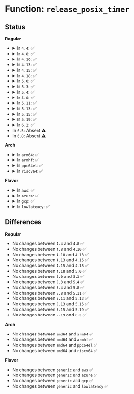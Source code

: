 # Function: <code>release_posix_timer</code>

## Status
<b>Regular</b>
<ul>
<li>
<details>
<summary>In <code>4.4</code>: ✅</summary>

```c
void release_posix_timer(struct k_itimer *tmr, int it_id_set);
```

**Collision:** Unique Static

**Inline:** No

**Transformation:** False

**Instances:**

```
In kernel/time/posix-timers.c (ffffffff810f1090)
Location: kernel/time/posix-timers.c:570
Inline: False
Direct callers:
  - kernel/time/posix-timers.c:SyS_timer_create
  - kernel/time/posix-timers.c:SyS_timer_delete
  - kernel/time/posix-timers.c:exit_itimers
```
**Symbols:**

```
ffffffff810f1090-ffffffff810f1105: release_posix_timer (STB_LOCAL)
```
</details>
</li>
<li>
<details>
<summary>In <code>4.8</code>: ✅</summary>

```c
void release_posix_timer(struct k_itimer *tmr, int it_id_set);
```

**Collision:** Unique Static

**Inline:** No

**Transformation:** False

**Instances:**

```
In kernel/time/posix-timers.c (ffffffff810f80a0)
Location: kernel/time/posix-timers.c:570
Inline: False
Direct callers:
  - kernel/time/posix-timers.c:exit_itimers
  - kernel/time/posix-timers.c:SyS_timer_delete
  - kernel/time/posix-timers.c:SyS_timer_create
```
**Symbols:**

```
ffffffff810f80a0-ffffffff810f8115: release_posix_timer (STB_LOCAL)
```
</details>
</li>
<li>
<details>
<summary>In <code>4.10</code>: ✅</summary>

```c
void release_posix_timer(struct k_itimer *tmr, int it_id_set);
```

**Collision:** Unique Static

**Inline:** No

**Transformation:** False

**Instances:**

```
In kernel/time/posix-timers.c (ffffffff81105a30)
Location: kernel/time/posix-timers.c:570
Inline: False
Direct callers:
  - kernel/time/posix-timers.c:exit_itimers
  - kernel/time/posix-timers.c:SyS_timer_delete
  - kernel/time/posix-timers.c:SyS_timer_create
```
**Symbols:**

```
ffffffff81105a30-ffffffff81105aa5: release_posix_timer (STB_LOCAL)
```
</details>
</li>
<li>
<details>
<summary>In <code>4.13</code>: ✅</summary>

```c
void release_posix_timer(struct k_itimer *tmr, int it_id_set);
```

**Collision:** Unique Static

**Inline:** No

**Transformation:** False

**Instances:**

```
In kernel/time/posix-timers.c (ffffffff81107c20)
Location: kernel/time/posix-timers.c:473
Inline: False
Direct callers:
  - kernel/time/posix-timers.c:exit_itimers
  - kernel/time/posix-timers.c:SyS_timer_delete
  - kernel/time/posix-timers.c:do_timer_create
```
**Symbols:**

```
ffffffff81107c20-ffffffff81107c95: release_posix_timer (STB_LOCAL)
```
</details>
</li>
<li>
<details>
<summary>In <code>4.15</code>: ✅</summary>

```c
void release_posix_timer(struct k_itimer *tmr, int it_id_set);
```

**Collision:** Unique Static

**Inline:** No

**Transformation:** False

**Instances:**

```
In kernel/time/posix-timers.c (ffffffff81112da0)
Location: kernel/time/posix-timers.c:479
Inline: False
Direct callers:
  - kernel/time/posix-timers.c:exit_itimers
  - kernel/time/posix-timers.c:SyS_timer_delete
  - kernel/time/posix-timers.c:do_timer_create
```
**Symbols:**

```
ffffffff81112da0-ffffffff81112e15: release_posix_timer (STB_LOCAL)
```
</details>
</li>
<li>
<details>
<summary>In <code>4.18</code>: ✅</summary>

```c
void release_posix_timer(struct k_itimer *tmr, int it_id_set);
```

**Collision:** Unique Static

**Inline:** No

**Transformation:** False

**Instances:**

```
In kernel/time/posix-timers.c (ffffffff8111e890)
Location: kernel/time/posix-timers.c:488
Inline: False
Direct callers:
  - kernel/time/posix-timers.c:exit_itimers
  - kernel/time/posix-timers.c:__ia32_sys_timer_delete
  - kernel/time/posix-timers.c:__x64_sys_timer_delete
  - kernel/time/posix-timers.c:do_timer_create
  - kernel/time/posix-timers.c:do_timer_create
  - kernel/time/posix-timers.c:do_timer_create
```
**Symbols:**

```
ffffffff8111e890-ffffffff8111e905: release_posix_timer (STB_LOCAL)
```
</details>
</li>
<li>
<details>
<summary>In <code>5.0</code>: ✅</summary>

```c
void release_posix_timer(struct k_itimer *tmr, int it_id_set);
```

**Collision:** Unique Static

**Inline:** No

**Transformation:** False

**Instances:**

```
In kernel/time/posix-timers.c (ffffffff8112a060)
Location: kernel/time/posix-timers.c:452
Inline: False
Direct callers:
  - kernel/time/posix-timers.c:exit_itimers
  - kernel/time/posix-timers.c:__ia32_sys_timer_delete
  - kernel/time/posix-timers.c:__x64_sys_timer_delete
  - kernel/time/posix-timers.c:do_timer_create
  - kernel/time/posix-timers.c:do_timer_create
  - kernel/time/posix-timers.c:do_timer_create
```
**Symbols:**

```
ffffffff8112a060-ffffffff8112a0d5: release_posix_timer (STB_LOCAL)
```
</details>
</li>
<li>
<details>
<summary>In <code>5.3</code>: ✅</summary>

```c
void release_posix_timer(struct k_itimer *tmr, int it_id_set);
```

**Collision:** Unique Static

**Inline:** No

**Transformation:** False

**Instances:**

```
In kernel/time/posix-timers.c (ffffffff81134990)
Location: kernel/time/posix-timers.c:452
Inline: False
Direct callers:
  - kernel/time/posix-timers.c:exit_itimers
  - kernel/time/posix-timers.c:__ia32_sys_timer_delete
  - kernel/time/posix-timers.c:__x64_sys_timer_delete
  - kernel/time/posix-timers.c:do_timer_create
```
**Symbols:**

```
ffffffff81134990-ffffffff81134a05: release_posix_timer (STB_LOCAL)
```
</details>
</li>
<li>
<details>
<summary>In <code>5.4</code>: ✅</summary>

```c
void release_posix_timer(struct k_itimer *tmr, int it_id_set);
```

**Collision:** Unique Static

**Inline:** No

**Transformation:** False

**Instances:**

```
In kernel/time/posix-timers.c (ffffffff811409a0)
Location: kernel/time/posix-timers.c:452
Inline: False
Direct callers:
  - kernel/time/posix-timers.c:exit_itimers
  - kernel/time/posix-timers.c:__ia32_sys_timer_delete
  - kernel/time/posix-timers.c:__x64_sys_timer_delete
  - kernel/time/posix-timers.c:do_timer_create
```
**Symbols:**

```
ffffffff811409a0-ffffffff81140a18: release_posix_timer (STB_LOCAL)
```
</details>
</li>
<li>
<details>
<summary>In <code>5.8</code>: ✅</summary>

```c
void release_posix_timer(struct k_itimer *tmr, int it_id_set);
```

**Collision:** Unique Static

**Inline:** No

**Transformation:** False

**Instances:**

```
In kernel/time/posix-timers.c (ffffffff8114fb60)
Location: kernel/time/posix-timers.c:478
Inline: False
Direct callers:
  - kernel/time/posix-timers.c:exit_itimers
  - kernel/time/posix-timers.c:__ia32_sys_timer_delete
  - kernel/time/posix-timers.c:__x64_sys_timer_delete
  - kernel/time/posix-timers.c:do_timer_create
```
**Symbols:**

```
ffffffff8114fb60-ffffffff8114fbdb: release_posix_timer (STB_LOCAL)
```
</details>
</li>
<li>
<details>
<summary>In <code>5.11</code>: ✅</summary>

```c
void release_posix_timer(struct k_itimer *tmr, int it_id_set);
```

**Collision:** Unique Static

**Inline:** No

**Transformation:** False

**Instances:**

```
In kernel/time/posix-timers.c (ffffffff8114bde0)
Location: kernel/time/posix-timers.c:478
Inline: False
Direct callers:
  - kernel/time/posix-timers.c:exit_itimers
  - kernel/time/posix-timers.c:__ia32_sys_timer_delete
  - kernel/time/posix-timers.c:__x64_sys_timer_delete
  - kernel/time/posix-timers.c:do_timer_create
```
**Symbols:**

```
ffffffff8114bde0-ffffffff8114be5b: release_posix_timer (STB_LOCAL)
```
</details>
</li>
<li>
<details>
<summary>In <code>5.13</code>: ✅</summary>

```c
void release_posix_timer(struct k_itimer *tmr, int it_id_set);
```

**Collision:** Unique Static

**Inline:** No

**Transformation:** False

**Instances:**

```
In kernel/time/posix-timers.c (ffffffff8114d290)
Location: kernel/time/posix-timers.c:478
Inline: False
Direct callers:
  - kernel/time/posix-timers.c:exit_itimers
  - kernel/time/posix-timers.c:__ia32_sys_timer_delete
  - kernel/time/posix-timers.c:__x64_sys_timer_delete
  - kernel/time/posix-timers.c:do_timer_create
```
**Symbols:**

```
ffffffff8114d290-ffffffff8114d30b: release_posix_timer (STB_LOCAL)
```
</details>
</li>
<li>
<details>
<summary>In <code>5.15</code>: ✅</summary>

```c
void release_posix_timer(struct k_itimer *tmr, int it_id_set);
```

**Collision:** Unique Static

**Inline:** No

**Transformation:** False

**Instances:**

```
In kernel/time/posix-timers.c (ffffffff81171390)
Location: kernel/time/posix-timers.c:478
Inline: False
Direct callers:
  - kernel/time/posix-timers.c:exit_itimers
  - kernel/time/posix-timers.c:__ia32_sys_timer_delete
  - kernel/time/posix-timers.c:__x64_sys_timer_delete
  - kernel/time/posix-timers.c:do_timer_create
```
**Symbols:**

```
ffffffff81171390-ffffffff8117140b: release_posix_timer (STB_LOCAL)
```
</details>
</li>
<li>
<details>
<summary>In <code>5.19</code>: ✅</summary>

```c
void release_posix_timer(struct k_itimer *tmr, int it_id_set);
```

**Collision:** Unique Static

**Inline:** No

**Transformation:** False

**Instances:**

```
In kernel/time/posix-timers.c (ffffffff811a5c00)
Location: kernel/time/posix-timers.c:478
Inline: False
Direct callers:
  - kernel/time/posix-timers.c:exit_itimers
  - kernel/time/posix-timers.c:__ia32_sys_timer_delete
  - kernel/time/posix-timers.c:__x64_sys_timer_delete
  - kernel/time/posix-timers.c:do_timer_create
```
**Symbols:**

```
ffffffff811a5c00-ffffffff811a5c87: release_posix_timer (STB_LOCAL)
```
</details>
</li>
<li>
<details>
<summary>In <code>6.2</code>: ✅</summary>

```c
void release_posix_timer(struct k_itimer *tmr, int it_id_set);
```

**Collision:** Unique Static

**Inline:** No

**Transformation:** False

**Instances:**

```
In kernel/time/posix-timers.c (ffffffff811e56e0)
Location: kernel/time/posix-timers.c:478
Inline: False
Direct callers:
  - kernel/time/posix-timers.c:exit_itimers
  - kernel/time/posix-timers.c:__ia32_sys_timer_delete
  - kernel/time/posix-timers.c:__x64_sys_timer_delete
  - kernel/time/posix-timers.c:do_timer_create
```
**Symbols:**

```
ffffffff811e56e0-ffffffff811e5767: release_posix_timer (STB_LOCAL)
```
</details>
</li>
<li>
In <code>6.5</code>: Absent ⚠️
</li>
<li>
In <code>6.8</code>: Absent ⚠️
</li>
</ul>
<b>Arch</b>
<ul>
<li>
<details>
<summary>In <code>arm64</code>: ✅</summary>

```c
void release_posix_timer(struct k_itimer *tmr, int it_id_set);
```

**Collision:** Unique Static

**Inline:** No

**Transformation:** False

**Instances:**

```
In kernel/time/posix-timers.c (ffff8000101ab7f8)
Location: kernel/time/posix-timers.c:452
Inline: False
Direct callers:
  - kernel/time/posix-timers.c:exit_itimers
  - kernel/time/posix-timers.c:__arm64_sys_timer_delete
  - kernel/time/posix-timers.c:do_timer_create
```
**Symbols:**

```
ffff8000101ab7f8-ffff8000101ab8f4: release_posix_timer (STB_LOCAL)
```
</details>
</li>
<li>
<details>
<summary>In <code>armhf</code>: ✅</summary>

```c
void release_posix_timer(struct k_itimer *tmr, int it_id_set);
```

**Collision:** Unique Static

**Inline:** No

**Transformation:** False

**Instances:**

```
In kernel/time/posix-timers.c (c03f637c)
Location: kernel/time/posix-timers.c:452
Inline: False
Direct callers:
  - kernel/time/posix-timers.c:exit_itimers
  - kernel/time/posix-timers.c:__se_sys_timer_delete
  - kernel/time/posix-timers.c:do_timer_create
```
**Symbols:**

```
c03f637c-c03f63f8: release_posix_timer (STB_LOCAL)
```
</details>
</li>
<li>
<details>
<summary>In <code>ppc64el</code>: ✅</summary>

```c
void release_posix_timer(struct k_itimer *tmr, int it_id_set);
```

**Collision:** Unique Static

**Inline:** No

**Transformation:** False

**Instances:**

```
In kernel/time/posix-timers.c (c00000000020eb10)
Location: kernel/time/posix-timers.c:452
Inline: False
Direct callers:
  - kernel/time/posix-timers.c:exit_itimers
  - kernel/time/posix-timers.c:__se_sys_timer_delete
  - kernel/time/posix-timers.c:do_timer_create
```
**Symbols:**

```
c00000000020eb10-c00000000020ec1c: release_posix_timer (STB_LOCAL)
```
</details>
</li>
<li>
<details>
<summary>In <code>riscv64</code>: ✅</summary>

```c
void release_posix_timer(struct k_itimer *tmr, int it_id_set);
```

**Collision:** Unique Static

**Inline:** No

**Transformation:** False

**Instances:**

```
In kernel/time/posix-timers.c (ffffffe000136054)
Location: kernel/time/posix-timers.c:452
Inline: False
Direct callers:
  - kernel/time/posix-timers.c:exit_itimers
  - kernel/time/posix-timers.c:__se_sys_timer_delete
  - kernel/time/posix-timers.c:do_timer_create
```
**Symbols:**

```
ffffffe000136054-ffffffe0001360da: release_posix_timer (STB_LOCAL)
```
</details>
</li>
</ul>
<b>Flavor</b>
<ul>
<li>
<details>
<summary>In <code>aws</code>: ✅</summary>

```c
void release_posix_timer(struct k_itimer *tmr, int it_id_set);
```

**Collision:** Unique Static

**Inline:** No

**Transformation:** False

**Instances:**

```
In kernel/time/posix-timers.c (ffffffff81139150)
Location: kernel/time/posix-timers.c:452
Inline: False
Direct callers:
  - kernel/time/posix-timers.c:exit_itimers
  - kernel/time/posix-timers.c:__ia32_sys_timer_delete
  - kernel/time/posix-timers.c:__x64_sys_timer_delete
  - kernel/time/posix-timers.c:do_timer_create
```
**Symbols:**

```
ffffffff81139150-ffffffff811391c8: release_posix_timer (STB_LOCAL)
```
</details>
</li>
<li>
<details>
<summary>In <code>azure</code>: ✅</summary>

```c
void release_posix_timer(struct k_itimer *tmr, int it_id_set);
```

**Collision:** Unique Static

**Inline:** No

**Transformation:** False

**Instances:**

```
In kernel/time/posix-timers.c (ffffffff8112bba0)
Location: kernel/time/posix-timers.c:452
Inline: False
Direct callers:
  - kernel/time/posix-timers.c:exit_itimers
  - kernel/time/posix-timers.c:__ia32_sys_timer_delete
  - kernel/time/posix-timers.c:__x64_sys_timer_delete
  - kernel/time/posix-timers.c:do_timer_create
```
**Symbols:**

```
ffffffff8112bba0-ffffffff8112bc18: release_posix_timer (STB_LOCAL)
```
</details>
</li>
<li>
<details>
<summary>In <code>gcp</code>: ✅</summary>

```c
void release_posix_timer(struct k_itimer *tmr, int it_id_set);
```

**Collision:** Unique Static

**Inline:** No

**Transformation:** False

**Instances:**

```
In kernel/time/posix-timers.c (ffffffff81136e70)
Location: kernel/time/posix-timers.c:452
Inline: False
Direct callers:
  - kernel/time/posix-timers.c:exit_itimers
  - kernel/time/posix-timers.c:__ia32_sys_timer_delete
  - kernel/time/posix-timers.c:__x64_sys_timer_delete
  - kernel/time/posix-timers.c:do_timer_create
```
**Symbols:**

```
ffffffff81136e70-ffffffff81136ee8: release_posix_timer (STB_LOCAL)
```
</details>
</li>
<li>
<details>
<summary>In <code>lowlatency</code>: ✅</summary>

```c
void release_posix_timer(struct k_itimer *tmr, int it_id_set);
```

**Collision:** Unique Static

**Inline:** No

**Transformation:** False

**Instances:**

```
In kernel/time/posix-timers.c (ffffffff81143900)
Location: kernel/time/posix-timers.c:452
Inline: False
Direct callers:
  - kernel/time/posix-timers.c:exit_itimers
  - kernel/time/posix-timers.c:__ia32_sys_timer_delete
  - kernel/time/posix-timers.c:__x64_sys_timer_delete
  - kernel/time/posix-timers.c:do_timer_create
```
**Symbols:**

```
ffffffff81143900-ffffffff81143978: release_posix_timer (STB_LOCAL)
```
</details>
</li>
</ul>

## Differences
<b>Regular</b>
<ul>
<li>
No changes between <code>4.4</code> and <code>4.8</code> ✅
</li>
<li>
No changes between <code>4.8</code> and <code>4.10</code> ✅
</li>
<li>
No changes between <code>4.10</code> and <code>4.13</code> ✅
</li>
<li>
No changes between <code>4.13</code> and <code>4.15</code> ✅
</li>
<li>
No changes between <code>4.15</code> and <code>4.18</code> ✅
</li>
<li>
No changes between <code>4.18</code> and <code>5.0</code> ✅
</li>
<li>
No changes between <code>5.0</code> and <code>5.3</code> ✅
</li>
<li>
No changes between <code>5.3</code> and <code>5.4</code> ✅
</li>
<li>
No changes between <code>5.4</code> and <code>5.8</code> ✅
</li>
<li>
No changes between <code>5.8</code> and <code>5.11</code> ✅
</li>
<li>
No changes between <code>5.11</code> and <code>5.13</code> ✅
</li>
<li>
No changes between <code>5.13</code> and <code>5.15</code> ✅
</li>
<li>
No changes between <code>5.15</code> and <code>5.19</code> ✅
</li>
<li>
No changes between <code>5.19</code> and <code>6.2</code> ✅
</li>
</ul>
<b>Arch</b>
<ul>
<li>
No changes between <code>amd64</code> and <code>arm64</code> ✅
</li>
<li>
No changes between <code>amd64</code> and <code>armhf</code> ✅
</li>
<li>
No changes between <code>amd64</code> and <code>ppc64el</code> ✅
</li>
<li>
No changes between <code>amd64</code> and <code>riscv64</code> ✅
</li>
</ul>
<b>Flavor</b>
<ul>
<li>
No changes between <code>generic</code> and <code>aws</code> ✅
</li>
<li>
No changes between <code>generic</code> and <code>azure</code> ✅
</li>
<li>
No changes between <code>generic</code> and <code>gcp</code> ✅
</li>
<li>
No changes between <code>generic</code> and <code>lowlatency</code> ✅
</li>
</ul>

